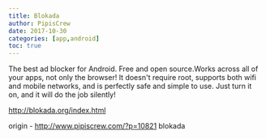 ```yaml
---
title: Blokada
author: PipisCrew
date: 2017-10-30
categories: [app,android]
toc: true
---
```


The best ad blocker for Android. Free and open source.Works across all of your apps, not only the browser! It doesn't require root, supports both wifi and mobile networks, and is perfectly safe and simple to use. Just turn it on, and it will do the job silently!

http://blokada.org/index.html

origin - http://www.pipiscrew.com/?p=10821 blokada